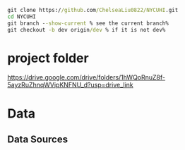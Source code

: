 ```cmd
git clone https://github.com/ChelseaLiu0822/NYCUHI.git
cd NYCUHI
git branch --show-current % see the current branch%
git checkout -b dev origin/dev % if it is not dev%
```
# project folder
https://drive.google.com/drive/folders/1hWQoRnuZ8f-5ayzRuZhnqWVipKNFNU_d?usp=drive_link
# Data
## Data Sources
